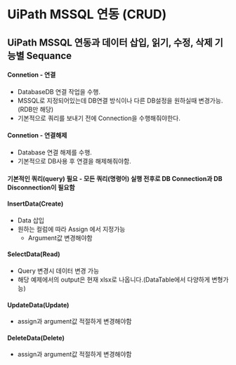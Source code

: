 # UiPath MSSQL 연동 (CRUD)

## UiPath MSSQL 연동과 데이터 삽입, 읽기, 수정, 삭제 기능별 Sequance

#### Connetion - 연결
- DatabaseDB 연결 작업을 수행. 
- MSSQL로 지정되어있는데 DB연결 방식이나 다른 DB설정을 원하실때 변경가능. (RDB만 해당)
- 기본적으로 쿼리를 보내기 전에 Connection을 수행해줘야한다.

#### Connetion - 연결해제
- Database 연결 해제를 수행. 
- 기본적으로 DB사용 후 연결을 해제해줘야함.


#### 기본적인 쿼리(query) 필요 - 모든 쿼리(명령어) 실행 전후로 DB Connection과 DB Disconnection이 필요함

#### InsertData(Create)
- Data 삽입
- 원하는 컬럼에 따라 Assign 에서 지정가능
  - Argument값 변경해야함


#### SelectData(Read)
- Query 변경시 데이터 변경 가능
- 해당 예제에서의 output은 현재 xlsx로 나옵니다.(DataTable에서 다양하게 변형가능)


#### UpdateData(Update)
- assign과 argument값 적절하게 변경해야함


#### DeleteData(Delete)
- assign과 argument값 적절하게 변경해야함
